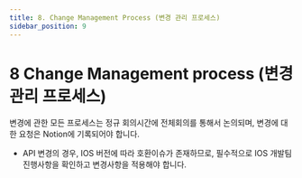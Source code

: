 ```yaml
---
title: 8. Change Management Process (변경 관리 프로세스)
sidebar_position: 9
---
```


# 8	Change Management process (변경관리 프로세스)
변경에 관한 모든 프로세스는 정규 회의시간에 전체회의를 통해서 논의되며, 
변경에 대한 요청은 Notion에 기록되어야 합니다.

- API 변경의 경우, IOS 버전에 따라 호환이슈가 존재하므로, 필수적으로 IOS 개발팀 진행사항을 확인하고 변경사항을 적용해야 합니다.
